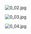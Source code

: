 # 
![0_02.jpg](/source/joyoi/noi2019-route/img/aHR0cHM6Ly9pLmxvbGkubmV0LzIwMTkvMTIvMTgvWXVxVzVWZnhGQ3piSHNvLmpwZw==.jpg)

![0_03.jpg](/source/joyoi/noi2019-route/img/aHR0cHM6Ly9pLmxvbGkubmV0LzIwMTkvMTIvMTgvRzFEY01CRXZ6TFRhN2RiLmpwZw==.jpg)

![0_04.jpg](/source/joyoi/noi2019-route/img/aHR0cHM6Ly9pLmxvbGkubmV0LzIwMTkvMTIvMTgvWWp6V29UUHl4WnJNQVF1LmpwZw==.jpg)